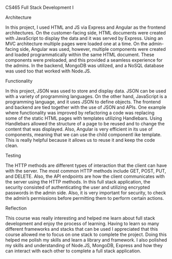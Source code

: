 CS465 Full Stack Development I

Architecture

In this project, I used HTML and JS via Express and Angular as the frontend architectures. On the customer-facing side, HTML documents were created with JavaScript to display the data and it was served by Express. Using an MVC architecture multiple pages were loaded one at a time. On the admin-facing side, Angular was used, however, multiple components were created and loaded programmatically within the same HTML document. These components were preloaded, and this provided a seamless experience for the admins. In the backend, MongoDB was utilized, and a NoSQL database was used too that worked with Node.JS.

Functionality

In this project, JSON was used to store and display data. JSON can be used with a variety of programming languages. On the other hand, JavaScript is a programming language, and it uses JSON to define objects. The frontend and backend are tied together with the use of JSON and APIs.
	One example where functionality was improved by refactoring a code was replacing some of the static HTML pages with templates utilizing Handlebars. Using Handlebars allowed the structure of a page to be reused and to change the content that was displayed. Also, Angular is very efficient in its use of components, meaning that we can use the child componentl ike template. This is really helpful because it allows us to reuse it and keep the code clean.

Testing 

The HTTP methods are different types of interaction that the client can have with the server. The most common HTTP methods include GET, POST, PUT, and DELETE. Also, the API endpoints are how the client communicates with the server using the HTTP methods. In this full stack application, the security consisted of authenticating the user and utilizing encrypted passwords in the admin side. Also, it is very important for security, to check the admin’s permissions before permitting them to perform certain actions.

Reflection

This course was really interesting and helped me learn about full stack development and enjoy the process of learning. Having to learn so many different frameworks and stacks that can be used I appreciated that this course allowed me to focus on one stack to complete the project. Doing this helped me polish my skills and learn a library and framework. I also polished my skills and understanding of Node.JS, MongoDB, Express and how they can interact with each other to complete a full stack application.

